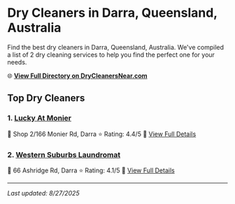 # Dry Cleaners in Darra, Queensland, Australia

Find the best dry cleaners in Darra, Queensland, Australia. We've compiled a list of 2 dry cleaning services to help you find the perfect one for your needs.

🌐 **[View Full Directory on DryCleanersNear.com](https://drycleanersnear.com/city/Australia/Queensland/Darra)**

## Top Dry Cleaners

### 1. [Lucky At Monier](https://drycleanersnear.com/dryCleaner/68aa739b39cc7c0899005c7b/lucky-at-monier)
📍 Shop 2/166 Monier Rd, Darra
⭐ Rating: 4.4/5
🔗 [View Full Details](https://drycleanersnear.com/dryCleaner/68aa739b39cc7c0899005c7b/lucky-at-monier)

### 2. [Western Suburbs Laundromat](https://drycleanersnear.com/dryCleaner/68aa73c339cc7c0899005e1e/western-suburbs-laundromat)
📍 66 Ashridge Rd, Darra
⭐ Rating: 4.1/5
🔗 [View Full Details](https://drycleanersnear.com/dryCleaner/68aa73c339cc7c0899005e1e/western-suburbs-laundromat)


---

*Last updated: 8/27/2025*
